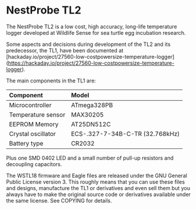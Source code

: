 # NestProbe TL2

The NestProbe TL2 is a low cost, high accuracy, long-life temperature logger
developed at Wildlife Sense for sea turtle egg incubation research.

Some aspects and decisions during development of the TL2 and its predecessor,
the TL1, have been documented at
[hackaday.io/project/27560-low-costpowersize-temperature-logger]
(https://hackaday.io/project/27560-low-costpowersize-temperature-logger).

The main components in the TL1 are:

| Component          | Model       |
|:-------------------|:------------|
| Microcontroller    | ATmega328PB |
| Temperature sensor | MAX30205    |
| EEPROM Memory      | AT25DN512C  |
| Crystal oscillator | ECS-.327-7-34B-C-TR (32.768kHz) |
| Battery type       | CR2032      |

Plus one SMD 0402 LED and a small number of pull-up resistors and decoupling capacitors.

The WSTL18 firmware and Eagle files are released under the GNU General Public
License version 3. This roughly means that you can use these files and designs,
manufacture the TL1 or derivatives and even sell them but you always have to
make the original source code or derivatives available under the same license.
See COPYING for details. 

